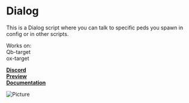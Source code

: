 
# Dialog

This is a Dialog script where you can talk to specific peds you spawn in config or in other scripts. <br>

Works on: <br>
Qb-target <br>
ox-target <br>

[**Discord**](https://discord.gg/peYKn8CxHG) <br>
[**Preview**](https://youtu.be/0JWGxLMnOic) <br>
[**Documentation**](https://st4lth.gitbook.io/st4lth/dialog) <br>

![Picture](https://i.imgur.com/4llTxBH.jpeg)

